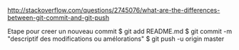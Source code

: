 http://stackoverflow.com/questions/2745076/what-are-the-differences-between-git-commit-and-git-push

Etape pour creer un nouveau commit
$ git add README.md
$ git commit -m "descriptif des modifications ou amélorations"
$ git push -u origin master

